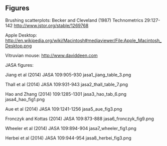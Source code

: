 ## Figures

Brushing scatterplots:
  Becker and Cleveland (1987) Technometrics 29:127-142
  http://www.jstor.org/stable/1269768

Apple Desktop:
  http://en.wikipedia.org/wiki/Macintosh#mediaviewer/File:Apple_Macintosh_Desktop.png

Vitruvian mouse:
  http://www.daviddeen.com

JASA figures:

  Jiang et al (2014) JASA 109:905-930
      jasa1_jiang_table_3.png

  Thall et al (2014) JASA 109:931-943
      jasa2_thall_table_7.png

  Hao and Zhang (2014) 109:1285-1301
      jasa3_hao_tab_6.png
      jasa4_hao_fig1.png

  Aue et al (2014) JASA 109:1241-1256
      jasa5_aue_fig3.png

  Fronczyk and Kottas (2014) JASA 109:873-888
      jasa6_fronczyk_fig9.png

  Wheeler et al (2014) JASA 109:894-904
      jasa7_wheeler_fig1.png

  Herbei et al (2014) JASA 109:944-954
      jasa8_herbei_fig3.png
